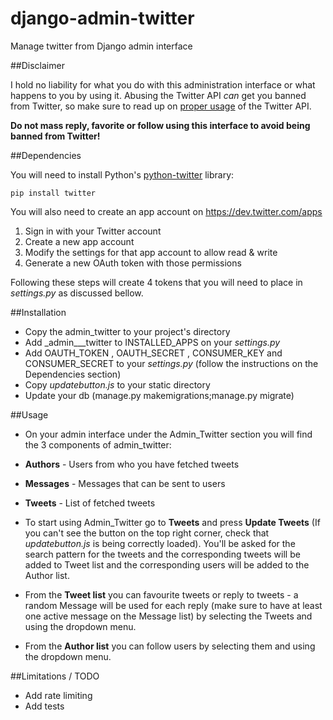 # django-admin-twitter
Manage twitter from Django admin interface

##Disclaimer

I hold no liability for what you do with this administration interface or what happens to you by using it. Abusing the Twitter API *can* get you banned from Twitter, so make sure to read up on [proper usage](https://support.twitter.com/articles/76915-automation-rules-and-best-practices) of the Twitter API.

**Do not mass reply, favorite or follow using this interface to avoid being banned from Twitter!**

##Dependencies

You will need to install Python's [python-twitter](https://github.com/sixohsix/twitter/) library:

    pip install twitter

You will also need to create an app account on https://dev.twitter.com/apps

1. Sign in with your Twitter account
2. Create a new app account
3. Modify the settings for that app account to allow read & write
4. Generate a new OAuth token with those permissions

Following these steps will create 4 tokens that you will need to place in _settings.py_ as discussed bellow.

##Installation

- Copy the admin_twitter to your project's directory
- Add _admin___twitter to INSTALLED_APPS on your _settings.py_
- Add OAUTH_TOKEN , OAUTH_SECRET , CONSUMER_KEY and CONSUMER_SECRET to your _settings.py_ (follow the instructions on the Dependencies section)
- Copy _updatebutton.js_ to your static directory
- Update your db (manage.py makemigrations;manage.py migrate)

##Usage
- On your admin interface under the Admin_Twitter section you will find the 3 components of admin_twitter:
 - **Authors** - Users from who you have fetched tweets
 - **Messages** - Messages that can be sent to users
 - **Tweets** - List of fetched tweets
 
- To start using Admin_Twitter go to **Tweets** and press **Update Tweets** (If you can't see the button on the top right corner, check that _updatebutton.js_ is being correctly loaded). You'll be asked for the search pattern for the tweets and the corresponding tweets will be added to Tweet list and the corresponding users will be added to the Author list.
- From the **Tweet list** you can favourite tweets or reply to tweets - a random Message will be used for each reply (make sure to have at least one active message on the Message list) by selecting the Tweets and using the dropdown menu.
- From the **Author list** you can follow users by selecting them and using the dropdown menu.

##Limitations / TODO
- Add rate limiting
- Add tests

